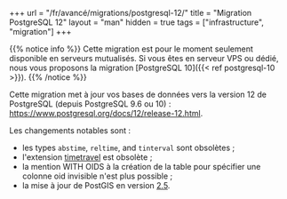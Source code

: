 +++
url = "/fr/avancé/migrations/postgresql-12/"
title = "Migration PostgreSQL 12"
layout = "man"
hidden = true
tags = ["infrastructure", "migration"]
+++

{{% notice info %}}
Cette migration est pour le moment seulement disponible en serveurs mutualisés. Si vous êtes en serveur VPS ou dédié, nous vous proposons la migration [PostgreSQL 10]({{< ref postgresql-10 >}}).
{{% /notice %}}

Cette migration met à jour vos bases de données vers la version 12 de PostgreSQL (depuis PostgreSQL 9.6 ou 10) : https://www.postgresql.org/docs/12/release-12.html.

Les changements notables sont :

- les types `abstime`, `reltime`, and `tinterval` sont obsolètes ;
- l'extension [timetravel](https://www.postgresql.org/docs/10/contrib-spi.html#id-1.11.7.46.6) est obsolète ;
- la mention WITH OIDS à la création de la table pour spécifier une colonne oid invisible n'est plus possible ;
- la mise à jour de PostGIS en version [2.5](https://postgis.net/docs/manual-2.5/).
